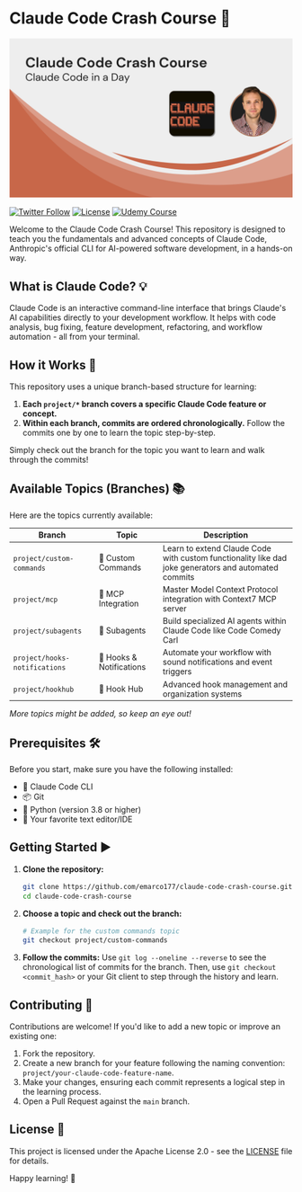 # Claude Code Crash Course 🚀
![Claude Code Banner](/static/banner.png)

[![Twitter Follow](https://img.shields.io/twitter/follow/EdenMarco177?style=social)](https://twitter.com/EdenMarco177)
[![License](https://img.shields.io/badge/License-Apache%202.0-blue.svg)](LICENSE)
[![Udemy Course](https://img.shields.io/badge/Claude%20Code%20Udemy%20Course-Coupon%20%2412.99-brightgreen)](https://www.udemy.com/course/claudecode/?referralCode=AUGUST-2025)

Welcome to the Claude Code Crash Course! This repository is designed to teach you the fundamentals and advanced concepts of Claude Code, Anthropic's official CLI for AI-powered software development, in a hands-on way.

## What is Claude Code? 💡

Claude Code is an interactive command-line interface that brings Claude's AI capabilities directly to your development workflow. It helps with code analysis, bug fixing, feature development, refactoring, and workflow automation - all from your terminal.

## How it Works 🤔

This repository uses a unique branch-based structure for learning:

1.  **Each `project/*` branch covers a specific Claude Code feature or concept.**
2.  **Within each branch, commits are ordered chronologically.** Follow the commits one by one to learn the topic step-by-step.

Simply check out the branch for the topic you want to learn and walk through the commits!

## Available Topics (Branches) 📚

Here are the topics currently available:

| Branch | Topic | Description |
|--------|-------|-------------|
| `project/custom-commands` | 🔧 Custom Commands | Learn to extend Claude Code with custom functionality like dad joke generators and automated commits |
| `project/mcp` | 🔗 MCP Integration | Master Model Context Protocol integration with Context7 MCP server |
| `project/subagents` | 🤖 Subagents | Build specialized AI agents within Claude Code like Code Comedy Carl |
| `project/hooks-notifications` | 🎣 Hooks & Notifications | Automate your workflow with sound notifications and event triggers |
| `project/hookhub` | 🏢 Hook Hub | Advanced hook management and organization systems |

*More topics might be added, so keep an eye out!*

## Prerequisites 🛠️

Before you start, make sure you have the following installed:

*   🤖 Claude Code CLI
*   📦 Git
*   🐍 Python (version 3.8 or higher)
*   📝 Your favorite text editor/IDE

## Getting Started ▶️

1.  **Clone the repository:**
    ```bash
    git clone https://github.com/emarco177/claude-code-crash-course.git
    cd claude-code-crash-course
    ```
2.  **Choose a topic and check out the branch:**
    ```bash
    # Example for the custom commands topic
    git checkout project/custom-commands
    ```
3.  **Follow the commits:** Use `git log --oneline --reverse` to see the chronological list of commits for the branch. Then, use `git checkout <commit_hash>` or your Git client to step through the history and learn.

## Contributing 🤝

Contributions are welcome! If you'd like to add a new topic or improve an existing one:

1.  Fork the repository.
2.  Create a new branch for your feature following the naming convention: `project/your-claude-code-feature-name`.
3.  Make your changes, ensuring each commit represents a logical step in the learning process.
4.  Open a Pull Request against the `main` branch.

## License 📄

This project is licensed under the Apache License 2.0 - see the [LICENSE](LICENSE) file for details.

Happy learning! 🎉